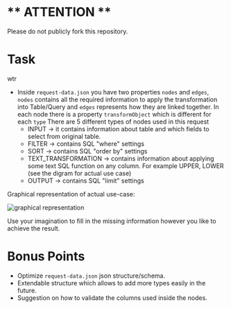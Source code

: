 # ** ATTENTION **
Please do not publicly fork this repository.

# Task

wtr

- Inside `request-data.json` you have two properties `nodes` and `edges`, `nodes` contains all the required information to apply the transformation into Table/Query and `edges` represents how they are linked together. In each node there is a property `transformObject` which is different for each `type`
There are 5 different types of nodes used in this request
  - INPUT  -> it contains information about table and which fields to select from original table. 
  - FILTER -> contains SQL "where" settings 
  - SORT		-> contains SQL "order by" settings 
  - TEXT_TRANSFORMATION	    -> contains information about applying some text SQL function on any column. For example UPPER, LOWER (see the digram for actual use case)
  - OUTPUT	-> contains SQL "limit" settings

Graphical representation of actual use-case:

![graphical representation](https://github.com/goes-funky/modeling-test/blob/master/graphical-representation.png?raw=true)

Use your imagination to fill in the missing information however you like to achieve the result.

# Bonus Points
 - Optimize `request-data.json` json structure/schema.
 - Extendable structure which allows to add more types easily in the future.
 - Suggestion on how to validate the columns used inside the nodes.
